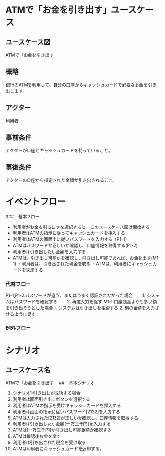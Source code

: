 # ATMで「お金を引き出す」ユースケース
## ユースケース図
ATMで「お金を引き出す」
## 概略
銀行のATMを利用して、自分の口座からキャッシュカードで必要なお金を引き出します。
## アクター
利用者
## 事前条件
アクターが口座とキャッシュカードを持っていること。
## 事後条件
アクターの口座から指定された金額が引き出されること。
# イベントフロー
###　基本フロー
* 利用者がお金を引き出すを選択すると、このユースケース図は開始する
* 利用者はATMの指示に従ってキャッシュカードを挿入する
* 利用者はATMの画面上に従いパスワードを入力する（P1-1）
* ATMはパスワードが正しいか確認し、口座情報を取得する(P1-2)
* 利用者は引き出したい金額を入力する
* ATMは、引き出し可能かを確認し、引き出し可能であれば、お金を出す(M1-1)
・利用者は、引き出された現金を取る
・ATMは、利用者にキャッシュカードを返却する
### 代替フロー
P1-1,P1-2:パスワードが違う、またはうまく認証されなかった場合
　　1. システムはパスワードを確認する
　　2. 再度入力を促す
M1-1:口座残高よりも多い額を引き出そうとした場合
    1. システムは引き出しを拒否する
    2. 別の金額を入力させるように促す
### 例外フロー
# シナリオ
## ユースケース名
ATMで「お金を引き出す」
##　基本シナリオ
1. シナリオ1:引き出しが成功する場合
2.  利用者は画面引き出しボタンを選択する
3. 利用者はATMの指示を受けキャッシュカードを挿入する
4. 利用者は画面の指示に従いパスワード[2122]を入力する
5. ATMは入力された[2122]が正しいか確認し、口座情報を取得する
6. 利用者は引き出したい金額[一万三千円]を入力する
7. ATMは[一万三千円]が引き出し可能金額か確認する
8. ATMは確認後お金を出す
9. 利用者は引き出された現金を受け取る
10. ATMは利用者にキャッシュカードを返却する。